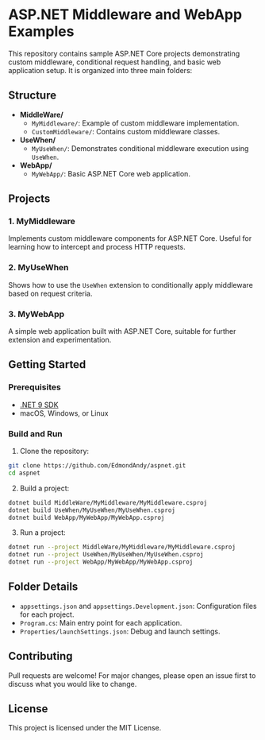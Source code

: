 # ASP.NET Middleware and WebApp Examples

This repository contains sample ASP.NET Core projects demonstrating custom middleware, conditional request handling, and basic web application setup. It is organized into three main folders:

## Structure

- **MiddleWare/**
  - `MyMiddleware/`: Example of custom middleware implementation.
  - `CustomMiddleware/`: Contains custom middleware classes.
- **UseWhen/**
  - `MyUseWhen/`: Demonstrates conditional middleware execution using `UseWhen`.
- **WebApp/**
  - `MyWebApp/`: Basic ASP.NET Core web application.

## Projects


### 1. MyMiddleware

Implements custom middleware components for ASP.NET Core. Useful for learning how to intercept and process HTTP requests.

### 2. MyUseWhen

Shows how to use the `UseWhen` extension to conditionally apply middleware based on request criteria.

### 3. MyWebApp

A simple web application built with ASP.NET Core, suitable for further extension and experimentation.

## Getting Started


### Prerequisites

- [.NET 9 SDK](https://dotnet.microsoft.com/download/dotnet/9.0)
- macOS, Windows, or Linux

### Build and Run


1. Clone the repository:

  ```sh
  git clone https://github.com/EdmondAndy/aspnet.git
  cd aspnet
  ```

2. Build a project:

  ```sh
  dotnet build MiddleWare/MyMiddleware/MyMiddleware.csproj
  dotnet build UseWhen/MyUseWhen/MyUseWhen.csproj
  dotnet build WebApp/MyWebApp/MyWebApp.csproj
  ```

3. Run a project:

  ```sh
  dotnet run --project MiddleWare/MyMiddleware/MyMiddleware.csproj
  dotnet run --project UseWhen/MyUseWhen/MyUseWhen.csproj
  dotnet run --project WebApp/MyWebApp/MyWebApp.csproj
  ```

## Folder Details


- `appsettings.json` and `appsettings.Development.json`: Configuration files for each project.
- `Program.cs`: Main entry point for each application.
- `Properties/launchSettings.json`: Debug and launch settings.

## Contributing

Pull requests are welcome! For major changes, please open an issue first to discuss what you would like to change.

## License

This project is licensed under the MIT License.
